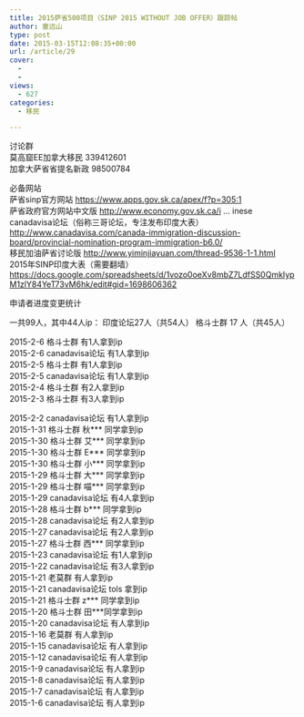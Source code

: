 ```yaml
---
title: 2015萨省500项目（SINP 2015 WITHOUT JOB OFFER）跟踪帖
author: 童远山
type: post
date: 2015-03-15T12:08:35+00:00
url: /article/29
cover:
  - 
  - 
views:
  - 627
categories:
  - 移民

---
```

讨论群  
莫高窟EE加拿大移民 339412601  
加拿大萨省省提名新政 98500784

必备网站  
萨省sinp官方网站 <a href="https://www.apps.gov.sk.ca/apex/f?p=305:1" target="_blank">https://www.apps.gov.sk.ca/apex/f?p=305:1</a>  
萨省政府官方网站中文版 <a href="http://www.economy.gov.sk.ca/i" target="_blank">http://www.economy.gov.sk.ca/i</a> &#8230; inese  
canadavisa论坛（俗称三哥论坛，专注发布印度大表）http://www.canadavisa.com/canada-immigration-discussion-board/provincial-nomination-program-immigration-b6.0/  
移民加油萨省讨论版 <a href="http://www.yiminjiayuan.com/thread-9536-1-1.html" target="_blank">http://www.yiminjiayuan.com/thread-9536-1-1.html</a>  
2015年SINP印度大表（需要翻墙）  
<a href="https://docs.google.com/spreadsheets/d/1vozo0oeXv8mbZ7LdfSS0QmkIypM1zlY84YeT73vM6hk/edit#gid=1698606362" target="_blank">https://docs.google.com/spreadsheets/d/1vozo0oeXv8mbZ7LdfSS0QmkIypM1zlY84YeT73vM6hk/edit#gid=1698606362</a>  
<!--more-->

  
申请者进度变更统计

一共99人，其中44人ip： 印度论坛27人（共54人） 格斗士群 17 人（共45人）

2015-2-6 格斗士群 有1人拿到ip  
2015-2-6 canadavisa论坛 有1人拿到ip  
2015-2-5 格斗士群 有1人拿到ip  
2015-2-5 canadavisa论坛 有1人拿到ip  
2015-2-4 格斗士群 有2人拿到ip  
2015-2-3 格斗士群 有3人拿到ip

2015-2-2 canadavisa论坛 有1人拿到ip  
2015-1-31 格斗士群 秋\*** 同学拿到ip  
2015-1-30 格斗士群 艾\*** 同学拿到ip  
2015-1-30 格斗士群 E\*** 同学拿到ip  
2015-1-30 格斗士群 小\*** 同学拿到ip  
2015-1-29 格斗士群 大\*** 同学拿到ip  
2015-1-29 格斗士群 喵\*** 同学拿到ip  
2015-1-29 canadavisa论坛 有4人拿到ip  
2015-1-28 格斗士群 b\*** 同学拿到ip  
2015-1-28 canadavisa论坛 有2人拿到ip  
2015-1-27 canadavisa论坛 有2人拿到ip  
2015-1-27 格斗士群 西\*** 同学拿到ip  
2015-1-23 canadavisa论坛 有1人拿到ip  
2015-1-22 canadavisa论坛 有3人拿到ip  
2015-1-21 老莫群 有人拿到ip  
2015-1-21 canadavisa论坛 tols 拿到ip  
2015-1-21 格斗士群 z\*** 同学拿到ip  
2015-1-20 格斗士群 田\***同学拿到ip  
2015-1-20 canadavisa论坛 有人拿到ip  
2015-1-16 老莫群 有人拿到ip  
2015-1-15 canadavisa论坛 有人拿到ip  
2015-1-12 canadavisa论坛 有人拿到ip  
2015-1-9 canadavisa论坛 有人拿到ip  
2015-1-8 canadavisa论坛 有人拿到ip  
2015-1-7 canadavisa论坛 有人拿到ip  
2015-1-6 canadavisa论坛 有人拿到ip